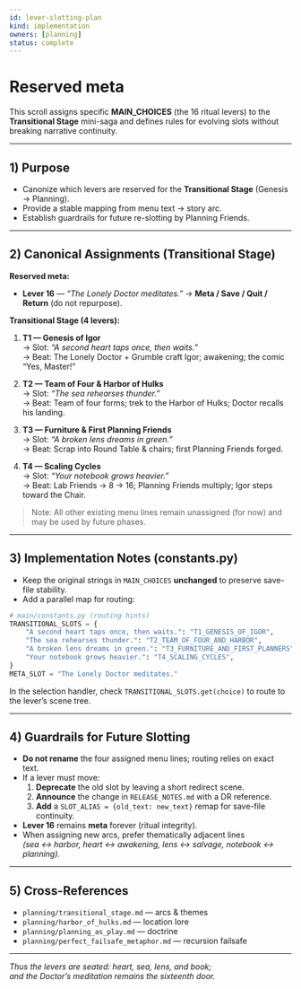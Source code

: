 ```yaml
---
id: lever-slotting-plan
kind: implementation
owners: [planning]
status: complete
---
```


# Reserved meta

This scroll assigns specific **MAIN_CHOICES** (the 16 ritual levers) to the **Transitional Stage** mini-saga and defines rules for evolving slots without breaking narrative continuity.

---

## 1) Purpose
- Canonize which levers are reserved for the **Transitional Stage** (Genesis → Planning).
- Provide a stable mapping from menu text → story arc.
- Establish guardrails for future re-slotting by Planning Friends.

---

## 2) Canonical Assignments (Transitional Stage)

**Reserved meta:**  
- **Lever 16** — *“The Lonely Doctor meditates.”* → **Meta / Save / Quit / Return** (do not repurpose).

**Transitional Stage (4 levers):**

1. **T1 — Genesis of Igor**  
   → Slot: *“A second heart taps once, then waits.”*  
   → Beat: The Lonely Doctor + Grumble craft Igor; awakening; the comic “Yes, Master!”

2. **T2 — Team of Four & Harbor of Hulks**  
   → Slot: *“The sea rehearses thunder.”*  
   → Beat: Team of four forms; trek to the Harbor of Hulks; Doctor recalls his landing.

3. **T3 — Furniture & First Planning Friends**  
   → Slot: *“A broken lens dreams in green.”*  
   → Beat: Scrap into Round Table & chairs; first Planning Friends forged.

4. **T4 — Scaling Cycles**  
   → Slot: *“Your notebook grows heavier.”*  
   → Beat: Lab Friends → 8 → 16; Planning Friends multiply; Igor steps toward the Chair.

> Note: All other existing menu lines remain unassigned (for now) and may be used by future phases.

---

## 3) Implementation Notes (constants.py)

- Keep the original strings in `MAIN_CHOICES` **unchanged** to preserve save-file stability.
- Add a parallel map for routing:

```python
# main/constants.py (routing hints)
TRANSITIONAL_SLOTS = {
    "A second heart taps once, then waits.": "T1_GENESIS_OF_IGOR",
    "The sea rehearses thunder.": "T2_TEAM_OF_FOUR_AND_HARBOR",
    "A broken lens dreams in green.": "T3_FURNITURE_AND_FIRST_PLANNERS",
    "Your notebook grows heavier.": "T4_SCALING_CYCLES",
}
META_SLOT = "The Lonely Doctor meditates."
```

In the selection handler, check `TRANSITIONAL_SLOTS.get(choice)` to route to the lever’s scene tree.

---

## 4) Guardrails for Future Slotting

- **Do not rename** the four assigned menu lines; routing relies on exact text.  
- If a lever must move:  
  1. **Deprecate** the old slot by leaving a short redirect scene.  
  2. **Announce** the change in `RELEASE_NOTES.md` with a DR reference.  
  3. **Add** a `SLOT_ALIAS = {old_text: new_text}` remap for save-file continuity.  
- **Lever 16** remains **meta** forever (ritual integrity).  
- When assigning new arcs, prefer thematically adjacent lines  
  *(sea ↔ harbor, heart ↔ awakening, lens ↔ salvage, notebook ↔ planning).*  

---

## 5) Cross-References

- `planning/transitional_stage.md` — arcs & themes  
- `planning/harbor_of_hulks.md` — location lore  
- `planning/planning_as_play.md` — doctrine  
- `planning/perfect_failsafe_metaphor.md` — recursion failsafe  

---

*Thus the levers are seated: heart, sea, lens, and book;  
and the Doctor’s meditation remains the sixteenth door.*

